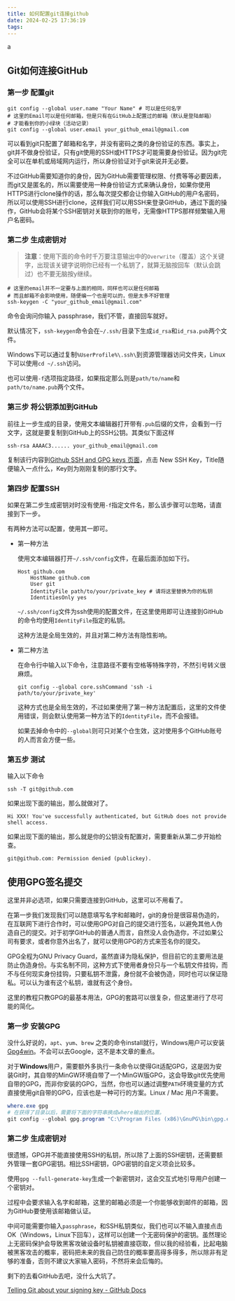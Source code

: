 ```yaml
---
title: 如何配置git连接github
date: 2024-02-25 17:36:19
tags:
---
```


a



## Git如何连接GitHub

### 第一步 配置git

```shell
git config --global user.name "Your Name" # 可以是任何名字
# 这里的Email可以是任何邮箱，但是只有在GitHub上配置过的邮箱（默认是登陆邮箱）
# 才能看到你的小绿块（活动记录）
git config --global user.email your_github_email@gmail.com
```

可以看到git只配置了邮箱和名字，并没有密码之类的身份验证的东西。事实上，git并不做身份验证，只有git使用的SSH或HTTPS才可能需要身份验证。因为git完全可以在单机或局域网内运行，所以身份验证对于git来说并无必要。

不过GitHub需要知道你的身份，因为GitHub需要管理权限、付费等等必要因素，而git又是匿名的，所以需要使用一种身份验证方式来确认身份，如果你使用HTTPS进行clone操作的话，那么每次提交都会让你输入GitHub的用户名密码，所以可以使用SSH进行clone，这样我们可以用SSH来登录GitHub，通过下面的操作，GitHub会将某个SSH密钥对关联到你的账号，无需像HTTPS那样频繁输入用户名密码。

### 第二步 生成密钥对

>  **注意**：使用下面的命令时千万要注意输出中的`Overwrite`（覆盖）这个关键字，出现该关键字说明你已经有一个私钥了，就算无脑按回车（默认会跳过）也不要无脑按y继续。

```shell
# 这里的email并不一定要与上面的相同，同样也可以是任何邮箱
# 而且邮箱不会影响使用，随便编一个也是可以的，但是太多不好管理
ssh-keygen -C "your_github_email@gmail.com"
```

命令会询问你输入 passphrase，我们不管，直接回车就好。

默认情况下，`ssh-keygen`命令会在`~/.ssh/`目录下生成`id_rsa`和`id_rsa.pub`两个文件。

Windows下可以通过复制`%UserProfile%\.ssh\`到资源管理器访问文件夹，Linux下可以使用`cd ~/.ssh`访问。

也可以使用`-f`选项指定路径，如果指定那么则是`path/to/name`和`path/to/name.pub`两个文件。

### 第三步 将公钥添加到GitHub

前往上一步生成的目录，使用文本编辑器打开带有`.pub`后缀的文件，会看到一行文字，这就是要复制到GitHub上的SSH公钥。其类似下面这样

```
ssh-rsa AAAAC3...... your_github_email@gmail.com
```

复制该行内容到[Github SSH and GPG keys 页面](https://github.com/settings/keys)，点击 New SSH Key，Title随便输入一点什么，Key则为刚刚复制的那行文字。



### 第四步 配置SSH

如果在第二步生成密钥对时没有使用`-f`指定文件名，那么该步骤可以忽略，请直接到下一步。

有两种方法可以配置，使用其一即可。

- 第一种方法

  使用文本编辑器打开`~/.ssh/config`文件，在最后面添加如下行。

  ```
  Host github.com
      HostName github.com
      User git
      IdentityFile path/to/your/private_key # 请将这里替换为你的私钥
      IdentitiesOnly yes
  ```

  `~/.ssh/config`文件为ssh使用的配置文件，在这里使用即可让连接到GitHub的命令均使用`IdentityFile`指定的私钥。

  这种方法是全局生效的，并且对第二种方法有隐性影响。

- 第二种方法

  在命令行中输入以下命令，注意路径不要有空格等特殊字符，不然引号转义很麻烦。

  ```shell
  git config --global core.sshCommand 'ssh -i path/to/your/private_key'
  ```

  这种方式也是全局生效的，不过如果使用了第一种方法配置后，这里的文件使用错误，则会默认使用第一种方法下的`IdentityFile`，而不会报错。

  如果去掉命令中的`--global`则可只对某个仓生效，这对使用多个GitHub账号的人而言会方便一些。

### 第五步 测试

输入以下命令

```shell
ssh -T git@github.com
```

如果出现下面的输出，那么就做对了。

```
Hi XXX! You've successfully authenticated, but GitHub does not provide shell access.
```

如果出现下面的输出，那么就是你的公钥没有配置对，需要重新从第二步开始检查。

```
git@github.com: Permission denied (publickey).
```



## 使用GPG签名提交

这里并非必选项，如果只需要连接到GitHub，这里可以不用看了。

在第一步我们发现我们可以随意填写名字和邮箱时，git的身份是很容易伪造的，在互联网下进行合作时，可以使用GPG对自己的提交进行签名，以避免其他人伪造自己的提交。对于初学GitHub的普通人而言，自然没人会伪造你，不过如果公司有要求，或者你意外出名了，就可以使用GPG的方式来签名你的提交。

GPG全程为GNU Privacy Guard，虽然直译为隐私保护，但目前它的主要用法是防止伪造身份。与实名制不同，这种方式下使用者身份只与一个私钥文件挂钩，而不与任何现实身份挂钩，只要私钥不泄露，身份就不会被伪造，同时也可以保证隐私。可以认为谁有这个私钥，谁就有这个身份。

这里的教程只教GPG的最基本用法，GPG的套路可以很复杂，但这里进行了尽可能的简化。

### 第一步 安装GPG

没什么好说的，`apt`、`yum`、`brew` 之类的命令install就行，Windows用户可以安装[Gpg4win](https://www.gpg4win.org/thanks-for-download.html)。不会可以去Google，这不是本文章的重点。

对于**Windows**用户，需要额外多执行一条命令以使得Git适配GPG，这是因为安装Git时，其自带的MinGW环境自带了一个MinGW版GPG，这会导致git优先使用自带的GPG，而非你安装的GPG，当然，你也可以通过调整`PATH`环境变量的方式直接使用git自带的GPG，应该也是一种可行的方案。Linux / Mac 用户不需要。

```powershell
where.exe gpg
# 在获得了目录以后，需要将下面的字符串换成where输出的位置。
git config --global gpg.program "C:\Program Files (x86)\GnuPG\bin\gpg.exe"
```

### 第二步 生成密钥对

很遗憾，GPG并不能直接使用SSH的私钥，所以除了上面的SSH密钥，还需要额外管理一套GPG密钥。相比SSH密钥，GPG密钥的自定义项会比较多。

使用`gpg --full-generate-key`生成一个新密钥对，这会交互式地引导用户创建一个密钥对。

过程中会要求输入名字和邮箱，这里的邮箱必须是一个你能够收到邮件的邮箱，因为GitHub要使用该邮箱做认证。

中间可能需要你输入`passphrase`，和SSH私钥类似，我们也可以不输入直接点击OK（Windows，Linux下回车），这样可以创建一个无密码保护的密钥。虽然理论上无密码保护会导致黑客攻破设备时私钥被直接窃取，但以我的经验看，比起电脑被黑客攻击的概率，密码把未来的我自己防住的概率要高得多得多，所以除非有足够的准备，否则不建议大家输入密码，不然将来会后悔的。



剩下的去看GitHub去吧，没什么大坑了。

[Telling Git about your signing key - GitHub Docs](https://docs.github.com/en/authentication/managing-commit-signature-verification/telling-git-about-your-signing-key)
